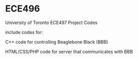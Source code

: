 ECE496
======

University of Toronto ECE497 Project Codes

include codes for:

C++ code for controlling Beaglebone Black (BBB)

HTML/CSS/PHP code for server that communicates with BBB


